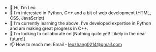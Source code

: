 - 👋 Hi, I’m Leo 
- 👀 I’m interested in Python, C++ and a bit of web development (HTML, CSS, JavaScript)
- 🌱 I’m currently learning the above. I've developed expertise in Python and am making great progress in C++.
- 💞️ I’m looking to collaborate on [Nothing quite yet! Likely in the near future!]
- 📫 How to reach me: Email - leozhang0214@gmail.com

<!---
leoz0214/leoz0214 is a ✨ special ✨ repository because its `README.md` (this file) appears on your GitHub profile.
You can click the Preview link to take a look at your changes.
--->
